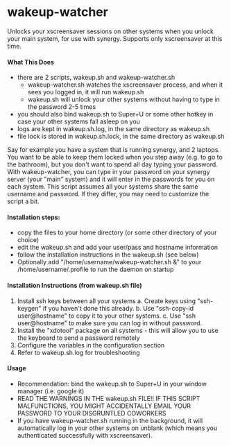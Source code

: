 # wakeup-watcher
Unlocks your xscreensaver sessions on other systems when you unlock your main system, for use with synergy.
Supports only xscreensaver at this time.

#### What This Does
- there are 2 scripts, wakeup.sh and wakeup-watcher.sh
  - wakeup-watcher.sh watches the xscreensaver process, and when it sees you logged in, it will run wakeup.sh
  - wakeup.sh will unlock your other systems without having to type in the password 2-5 times
- you should also bind wakeup.sh to Super+U or some other hotkey in case your other systems fall asleep on you
- logs are kept in wakeup.sh.log, in the same directory as wakeup.sh
- file lock is stored in wakeup.sh.lock, in the same directory as wakeup.sh

Say for example you have a system that is running synergy, and 2 laptops. You want to be able to keep them locked when you step away (e.g. to go to the bathroom), but you don't want to spend all day typing your password. With wakeup-watcher, you can type in your password on your synergy server (your "main" system) and it will enter in the passwords for you on each system. This script assumes all your systems share the same username and password. If they differ, you may need to customize the script a bit.

#### Installation steps:
- copy the files to your home directory (or some other directory of your choice)
- edit the wakeup.sh and add your user/pass and hostname information
- follow the installation instructions in the wakeup.sh (see below)
- Optionally add "/home/username/wakeup-watcher.sh &" to your /home/username/.profile to run the daemon on startup

#### Installation Instructions (from wakeup.sh file)
1. Install ssh keys between all your systems
  a. Create keys using "ssh-keygen" if you haven't done this already.
  b. Use "ssh-copy-id user@hostname" to copy it to your other systems.
  c. Use "ssh user@hostname" to make sure you can log in without password.
2. Install the "xdotool" package on all systems - this will allow you to use the keyboard to send a password remotely
3. Configure the variables in the configuration section
4. Refer to wakeup.sh.log for troubleshooting

#### Usage

- Recommendation: bind the wakeup.sh to Super+U in your window manager (i.e. google it)
- READ THE WARNINGS IN THE wakeup.sh FILE!! IF THIS SCRIPT MALFUNCTIONS, YOU MIGHT ACCIDENTALLY EMAIL YOUR PASSWORD TO YOUR DISGRUNTLED COWORKERS
- If you have wakeup-watcher.sh running in the background, it will automatically log in your other systems on unblank (which means you authenticated successfully with xscreensaver).
